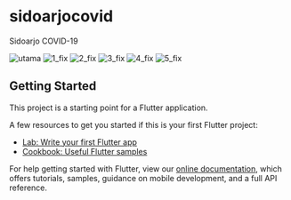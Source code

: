 # sidoarjocovid

Sidoarjo COVID-19

![utama](https://user-images.githubusercontent.com/51728970/82645451-18216000-9c3d-11ea-96b8-1cb85c00379f.png)
![1_fix](https://user-images.githubusercontent.com/51728970/82645418-0c359e00-9c3d-11ea-9f57-0a261537c7bc.png)
![2_fix](https://user-images.githubusercontent.com/51728970/82645426-0e97f800-9c3d-11ea-8ca2-9d4465790121.png)
![3_fix](https://user-images.githubusercontent.com/51728970/82645433-122b7f00-9c3d-11ea-99fc-089221fa816d.png)
![4_fix](https://user-images.githubusercontent.com/51728970/82645438-135cac00-9c3d-11ea-9ba0-2f94f5ecd3ca.png)
![5_fix](https://user-images.githubusercontent.com/51728970/82645447-16579c80-9c3d-11ea-987b-cd4252ff08ec.png)


## Getting Started

This project is a starting point for a Flutter application.

A few resources to get you started if this is your first Flutter project:

- [Lab: Write your first Flutter app](https://flutter.dev/docs/get-started/codelab)
- [Cookbook: Useful Flutter samples](https://flutter.dev/docs/cookbook)

For help getting started with Flutter, view our
[online documentation](https://flutter.dev/docs), which offers tutorials,
samples, guidance on mobile development, and a full API reference.

